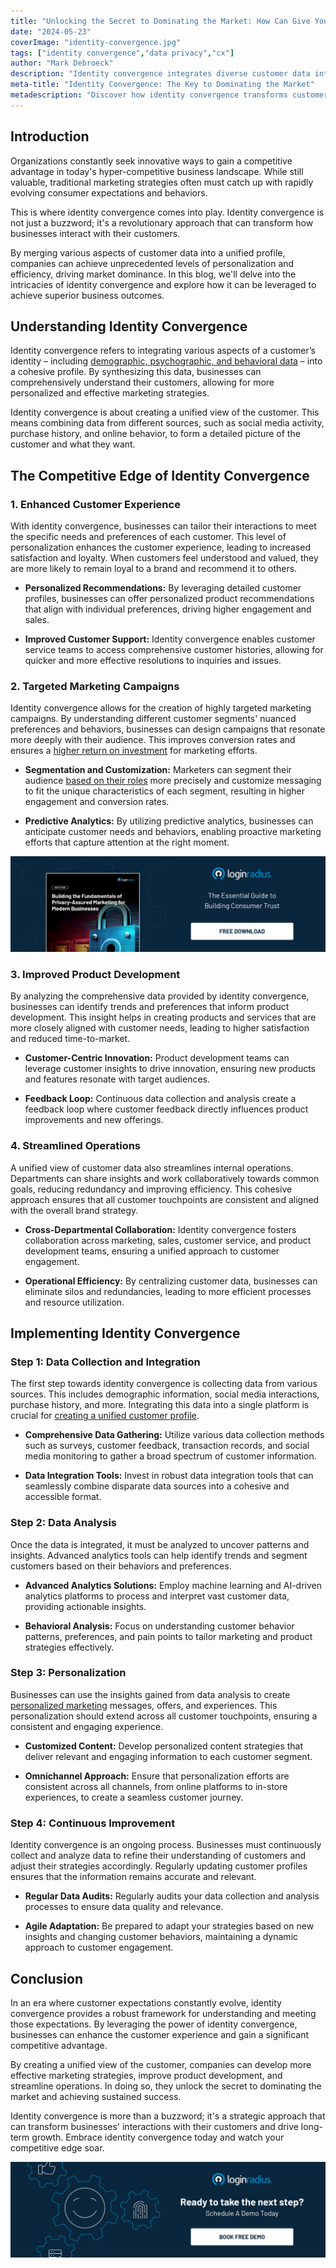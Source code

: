 ```yaml
---
title: "Unlocking the Secret to Dominating the Market: How Can Give You a Competitive Edge"
date: "2024-05-23"
coverImage: "identity-convergence.jpg"
tags: ["identity convergence","data privacy","cx"]
author: "Mark Debroeck"
description: "Identity convergence integrates diverse customer data into unified profiles, enabling unmatched personalization and efficiency. Learn how to leverage this strategy for superior business outcomes and gain a competitive edge in today's market."
meta-title: "Identity Convergence: The Key to Dominating the Market"
metadescription: "Discover how identity convergence transforms customer interactions for a competitive edge through personalized marketing and streamlined operations."
---
```

## Introduction 

Organizations constantly seek innovative ways to gain a competitive advantage in today's hyper-competitive business landscape. While still valuable, traditional marketing strategies often must catch up with rapidly evolving consumer expectations and behaviors. 

This is where identity convergence comes into play. Identity convergence is not just a buzzword; it's a revolutionary approach that can transform how businesses interact with their customers. 

By merging various aspects of customer data into a unified profile, companies can achieve unprecedented levels of personalization and efficiency, driving market dominance. In this blog, we'll delve into the intricacies of identity convergence and explore how it can be leveraged to achieve superior business outcomes.

## Understanding Identity Convergence

Identity convergence refers to integrating various aspects of a customer’s identity – including [demographic, psychographic, and behavioral data](https://www.loginradius.com/customer-insights/) – into a cohesive profile. By synthesizing this data, businesses can comprehensively understand their customers, allowing for more personalized and effective marketing strategies.

Identity convergence is about creating a unified view of the customer. This means combining data from different sources, such as social media activity, purchase history, and online behavior, to form a detailed picture of the customer and what they want.

## The Competitive Edge of Identity Convergence

### 1. Enhanced Customer Experience

With identity convergence, businesses can tailor their interactions to meet the specific needs and preferences of each customer. This level of personalization enhances the customer experience, leading to increased satisfaction and loyalty. When customers feel understood and valued, they are more likely to remain loyal to a brand and recommend it to others.

* **Personalized Recommendations:** By leveraging detailed customer profiles, businesses can offer personalized product recommendations that align with individual preferences, driving higher engagement and sales.

* **Improved Customer Support:** Identity convergence enables customer service teams to access comprehensive customer histories, allowing for quicker and more effective resolutions to inquiries and issues.

### 2. Targeted Marketing Campaigns

Identity convergence allows for the creation of highly targeted marketing campaigns. By understanding different customer segments' nuanced preferences and behaviors, businesses can design campaigns that resonate more deeply with their audience. This improves conversion rates and ensures a [higher return on investment](https://www.loginradius.com/blog/identity/loginradius-roi-enterprises-infographic/) for marketing efforts. 

* **Segmentation and Customization:** Marketers can segment their audience [based on their roles](https://www.loginradius.com/role-management/) more precisely and customize messaging to fit the unique characteristics of each segment, resulting in higher engagement and conversion rates.

* **Predictive Analytics:** By utilizing predictive analytics, businesses can anticipate customer needs and behaviors, enabling proactive marketing efforts that capture attention at the right moment.

[![WP-fundamentals-privacy](WP-fundamentals-privacy.png)](https://www.loginradius.com/resource/privacy-assured-marketing-whitepaper)

### 3. Improved Product Development

By analyzing the comprehensive data provided by identity convergence, businesses can identify trends and preferences that inform product development. This insight helps in creating products and services that are more closely aligned with customer needs, leading to higher satisfaction and reduced time-to-market.

* **Customer-Centric Innovation:** Product development teams can leverage customer insights to drive innovation, ensuring new products and features resonate with target audiences.

* **Feedback Loop:** Continuous data collection and analysis create a feedback loop where customer feedback directly influences product improvements and new offerings.


### 4. Streamlined Operations

A unified view of customer data also streamlines internal operations. Departments can share insights and work collaboratively towards common goals, reducing redundancy and improving efficiency. This cohesive approach ensures that all customer touchpoints are consistent and aligned with the overall brand strategy.



* **Cross-Departmental Collaboration:** Identity convergence fosters collaboration across marketing, sales, customer service, and product development teams, ensuring a unified approach to customer engagement.

* **Operational Efficiency:** By centralizing customer data, businesses can eliminate silos and redundancies, leading to more efficient processes and resource utilization.

## Implementing Identity Convergence

### Step 1: Data Collection and Integration

The first step towards identity convergence is collecting data from various sources. This includes demographic information, social media interactions, purchase history, and more. Integrating this data into a single platform is crucial for [creating a unified customer profile](https://www.loginradius.com/unified-customer-experience/).

* **Comprehensive Data Gathering:** Utilize various data collection methods such as surveys, customer feedback, transaction records, and social media monitoring to gather a broad spectrum of customer information.

* **Data Integration Tools:** Invest in robust data integration tools that can seamlessly combine disparate data sources into a cohesive and accessible format.

### Step 2: Data Analysis

Once the data is integrated, it must be analyzed to uncover patterns and insights. Advanced analytics tools can help identify trends and segment customers based on their behaviors and preferences.

* **Advanced Analytics Solutions:** Employ machine learning and AI-driven analytics platforms to process and interpret vast customer data, providing actionable insights.

* **Behavioral Analysis:** Focus on understanding customer behavior patterns, preferences, and pain points to tailor marketing and product strategies effectively.

### Step 3: Personalization

Businesses can use the insights gained from data analysis to create [personalized marketing](https://www.loginradius.com/blog/growth/how-to-make-personalized-marketing-effective-with-consumer-identity/) messages, offers, and experiences. This personalization should extend across all customer touchpoints, ensuring a consistent and engaging experience.

* **Customized Content:** Develop personalized content strategies that deliver relevant and engaging information to each customer segment.

* **Omnichannel Approach:** Ensure that personalization efforts are consistent across all channels, from online platforms to in-store experiences, to create a seamless customer journey.

### Step 4: Continuous Improvement

Identity convergence is an ongoing process. Businesses must continuously collect and analyze data to refine their understanding of customers and adjust their strategies accordingly. Regularly updating customer profiles ensures that the information remains accurate and relevant.

* **Regular Data Audits:** Regularly audits your data collection and analysis processes to ensure data quality and relevance.

* **Agile Adaptation:** Be prepared to adapt your strategies based on new insights and changing customer behaviors, maintaining a dynamic approach to customer engagement.

## Conclusion

In an era where customer expectations constantly evolve, identity convergence provides a robust framework for understanding and meeting those expectations. By leveraging the power of identity convergence, businesses can enhance the customer experience and gain a significant competitive advantage.

By creating a unified view of the customer, companies can develop more effective marketing strategies, improve product development, and streamline operations. In doing so, they unlock the secret to dominating the market and achieving sustained success.

Identity convergence is more than a buzzword; it's a strategic approach that can transform businesses' interactions with their customers and drive long-term growth. Embrace identity convergence today and watch your competitive edge soar.

[![book-a-demo-loginradius](../../assets/book-a-demo-loginradius.png)](https://www.loginradius.com/book-a-demo/)
